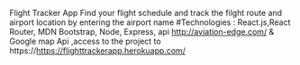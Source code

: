 Flight Tracker App 
Find your flight schedule and track the filght route and airport location by entering the airport name 
#Technologies : React.js,React Router, MDN Bootstrap, Node, Express, api http://aviation-edge.com/  & Google map Api ,access to the project to https://https://flighttrackerapp.herokuapp.com/ 


